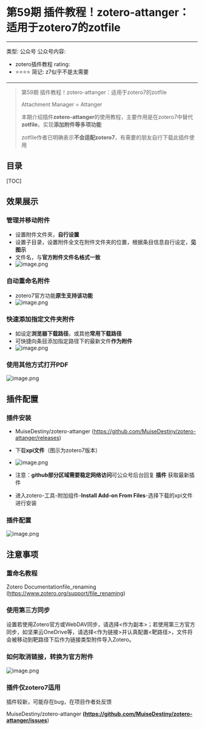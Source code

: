 # 第59期 插件教程！zotero-attanger：适用于zotero7的zotfile

---
类型: 公众号
公众号内容:
  - zotero插件教程
rating:
  - ⭐⭐⭐⭐
简记: z7似乎不是太需要
---

> 第59期 插件教程！zotero-attanger：适用于zotero7的zotfile
> 
> Attachment Manager = Attanger
> 
> 本期介绍插件**zotero-attanger**的使用教程，主要作用是在zotero7中替代**zotfile**。实现**添加附件等多项功能**
> 
> zotfile作者已明确表示**不会适配zotero7**，有需要的朋友自行下载此插件使用

## 目录

[TOC]

## 效果展示

### 管理并移动附件

- 设置附件文件夹，**自行设置**
- 设置子目录，设置附件全文在附件文件夹的位置，根据条目信息自行设定，**见图示**
- 文件名，与**官方附件文件名格式一致**
- ![image.png](https://pic-go-42.oss-cn-guangzhou.aliyuncs.com/img/20240101140908.png)

### 自动重命名附件

- zotero7官方功能**原生支持该功能**
- ![image.png](https://pic-go-42.oss-cn-guangzhou.aliyuncs.com/img/20240101140330.png)

### 快速添加指定文件夹附件

- 如设定**浏览器下载路径**，或其他**常用下载路径**
- 可快捷向条目添加指定路径下的最新文件**作为附件**
- ![image.png](https://pic-go-42.oss-cn-guangzhou.aliyuncs.com/img/20240101141713.png)

### 使用其他方式打开PDF

![image.png](https://pic-go-42.oss-cn-guangzhou.aliyuncs.com/img/20240101141803.png)

## 插件配置

### 插件安装

- MuiseDestiny/zotero-attanger (https://github.com/MuiseDestiny/zotero-attanger/releases)
- 下载**xpi文件**（图示为zotero7版本）
- ![image.png](https://pic-go-42.oss-cn-guangzhou.aliyuncs.com/img/20240101142752.png)

- 注意：**github部分区域需要稳定网络访问**可公众号后台回复 **插件** 获取最新插件
- 进入zotero-工具-附加组件-**Install Add-on From Files**-选择下载的xpi文件进行安装

### 插件配置

![image.png](https://pic-go-42.oss-cn-guangzhou.aliyuncs.com/img/20240101142307.png)

## 注意事项

### 重命名教程

 Zotero Documentationfile_renaming (https://www.zotero.org/support/file_renaming)

### 使用第三方同步

设置若使用Zotero官方或WebDAV同步，请选择<作为副本>；若使用第三方官方同步，如坚果云OneDrive等，请选择<作为链接>并认真配置<靶路径>，文件将会被移动到靶路径下后作为链接类型附件导入Zotero。

### 如何取消链接，转换为官方附件

![image.png](https://pic-go-42.oss-cn-guangzhou.aliyuncs.com/img/20240101143220.png)

### 插件仅zotero7适用

插件较新，可能存在bug，在项目作者处反馈

MuiseDestiny/zotero-attanger **(https://github.com/MuiseDestiny/zotero-attanger/issues**)
